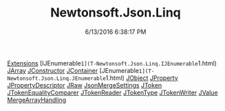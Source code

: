 ﻿---
title: Newtonsoft.Json.Linq
date: 6/13/2016 6:38:17 PM
---

[Extensions](T-Newtonsoft.Json.Linq.Extensions.html)
[IJEnumerable`1](T-Newtonsoft.Json.Linq.IJEnumerable`1.html)
[JArray](T-Newtonsoft.Json.Linq.JArray.html)
[JConstructor](T-Newtonsoft.Json.Linq.JConstructor.html)
[JContainer](T-Newtonsoft.Json.Linq.JContainer.html)
[JEnumerable`1](T-Newtonsoft.Json.Linq.JEnumerable`1.html)
[JObject](T-Newtonsoft.Json.Linq.JObject.html)
[JProperty](T-Newtonsoft.Json.Linq.JProperty.html)
[JPropertyDescriptor](T-Newtonsoft.Json.Linq.JPropertyDescriptor.html)
[JRaw](T-Newtonsoft.Json.Linq.JRaw.html)
[JsonMergeSettings](T-Newtonsoft.Json.Linq.JsonMergeSettings.html)
[JToken](T-Newtonsoft.Json.Linq.JToken.html)
[JTokenEqualityComparer](T-Newtonsoft.Json.Linq.JTokenEqualityComparer.html)
[JTokenReader](T-Newtonsoft.Json.Linq.JTokenReader.html)
[JTokenType](T-Newtonsoft.Json.Linq.JTokenType.html)
[JTokenWriter](T-Newtonsoft.Json.Linq.JTokenWriter.html)
[JValue](T-Newtonsoft.Json.Linq.JValue.html)
[MergeArrayHandling](T-Newtonsoft.Json.Linq.MergeArrayHandling.html)
